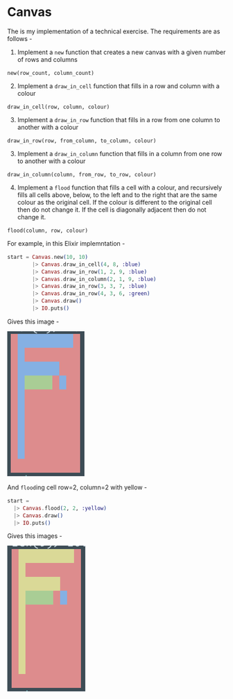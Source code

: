 # Canvas

The is my implementation of a technical exercise. The requirements are as follows -

1. Implement a `new` function that creates a new canvas with a given number of rows and columns

```
new(row_count, column_count)
```

2. Implement a `draw_in_cell` function that fills in a row and column with a colour

```
draw_in_cell(row, column, colour)
```

3. Implement a `draw_in_row` function that fills in a row from one column to another with a colour

```
draw_in_row(row, from_column, to_column, colour)
```

3. Implement a `draw_in_column` function that fills in a column from one row to another with a colour

```
draw_in_column(column, from_row, to_row, colour)
```

4. Implement a `flood` function that fills a cell with a colour, and recursively fills all cells above, below, to the left and to the right that are the same colour as the original cell. If the colour is different to the original cell then do not change it. If the cell is diagonally adjacent then do not change it.

```
flood(column, row, colour)
```

For example, in this Elixir implemntation -

```elixir
start = Canvas.new(10, 10)
        |> Canvas.draw_in_cell(4, 8, :blue)
        |> Canvas.draw_in_row(1, 2, 9, :blue)
        |> Canvas.draw_in_column(2, 1, 9, :blue)
        |> Canvas.draw_in_row(3, 3, 7, :blue)
        |> Canvas.draw_in_row(4, 3, 6, :green)
        |> Canvas.draw()
        |> IO.puts()
```

Gives this image -

![Before](before-example.png)

And `flood`ing cell row=2, column=2 with yellow -
```elixir
start =
  |> Canvas.flood(2, 2, :yellow)
  |> Canvas.draw()
  |> IO.puts()
```

Gives this images -

![After](after-example.png)

